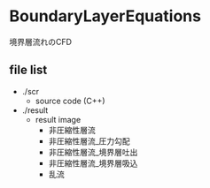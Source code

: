 # BoundaryLayerEquations
境界層流れのCFD

## file list
  + ./scr
    * source code (C++)
  + ./result
    * result image
        - 非圧縮性層流
        - 非圧縮性層流_圧力勾配
        - 非圧縮性層流_境界層吐出
        - 非圧縮性層流_境界層吸込
        - 乱流

